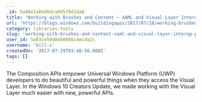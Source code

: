 ```yaml
---
_id: 5a88e1abbd6dca0d5f0d1da8
title: "Working with Brushes and Content – XAML and Visual Layer Interop, Part One - Building Apps for WindowsBuilding Apps for Windows"
url: 'https://blogs.windows.com/buildingapps/2017/07/18/working-brushes-content-xaml-visual-layer-interop-part-one/#HLpYfZEmYo8XSaOe.97?MC=Vstudio&MC=WebDev&MC=ASPNET&MC=Windows&MC=JavaScript'
category: libraries-tools
slug: 'working-with-brushes-and-content-xaml-and-visual-layer-interop-part-one-building-apps-for-windowsbu'
user_id: 5a83ce59d6eb0005c4ecda2c
username: 'bill-s'
createdOn: '2017-07-29T03:48:56.000Z'
tags: []
---
```


The Composition APIs empower Universal Windows Platform (UWP) developers to do beautiful and powerful things when they access the Visual Layer. In the Windows 10 Creators Update, we made working with the Visual Layer much easier with new, powerful APIs.
